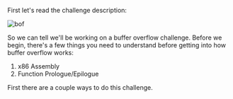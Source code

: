 First let's read the challenge description:

![bof](https://user-images.githubusercontent.com/41026969/50720410-e2e19580-107a-11e9-8c4e-760fdb4f0d87.PnG)

So we can tell we'll be working on a buffer overflow challenge. Before we begin, there's a few things you need to understand before getting into how buffer overflow works:

1. x86 Assembly
2. Function Prologue/Epilogue

First there are a couple ways to do this challenge.

